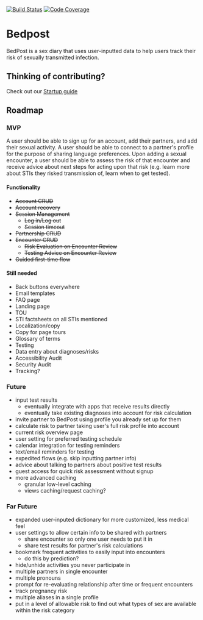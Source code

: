 [![Build Status](https://travis-ci.org/eriese/bedpost.svg?branch=master)](https://travis-ci.org/eriese/bedpost)
[![Code Coverage](https://codecov.io/gh/eriese/bedpost/branch/master/graph/badge.svg)](https://codecov.io/gh/eriese/bedpost)

# Bedpost
BedPost is a sex diary that uses user-inputted data to help users track their risk of sexually transmitted infection.

## Thinking of contributing?
Check out our [Startup guide](https://github.com/eriese/bedpost/wiki/Startup-Guide)

## Roadmap

### MVP
A user should be able to sign up for an account, add their partners, and add their sexual activity. A user should be able to connect to a partner's profile for the purpose of sharing language preferences. Upon adding a sexual encounter, a user should be able to assess the risk of that encounter and receive advice about next steps for acting upon that risk (e.g. learn more about STIs they risked transmission of, learn when to get tested).

#### Functionality

- ~~Account CRUD~~
- ~~Account recovery~~
- ~~Session Management~~
	- ~~Log in/Log out~~
	- ~~Session timeout~~
- ~~Partnership CRUD~~
- ~~Encounter CRUD~~
	- ~~Risk Evaluation on Encounter Review~~
	- ~~Testing Advice on Encounter Review~~
- ~~Guided first-time flow~~

#### Still needed
- Back buttons everywhere
- Email templates
- FAQ page
- Landing page
- TOU
- STI factsheets on all STIs mentioned
- Localization/copy
- Copy for page tours
- Glossary of terms
- Testing
- Data entry about diagnoses/risks
- Accessibility Audit
- Security Audit
- Tracking?

### Future
- input test results
	- eventually integrate with apps that receive results directly
	- eventually take existing diagnoses into account for risk calculation
- invite partner to BedPost using profile you already set up for them
- calculate risk to partner taking user's full risk profile into account
- current risk overview page
- user setting for preferred testing schedule
- calendar integration for testing reminders
- text/email reminders for testing
- expedited flows (e.g. skip inputting partner info)
- advice about talking to partners about positive test results
- guest access for quick risk assessment without signup
- more advanced caching
	- granular low-level caching
	- views caching/request caching?

### Far Future
- expanded user-inputed dictionary for more customized, less medical feel
- user settings to allow certain info to be shared with partners
	* share encounter so only one user needs to put it in
	* share test results for partner's risk calculations
- bookmark frequent activities to easily input into encounters
	* do this by prediction?
- hide/unhide activities you never participate in
- multiple partners in single encounter
- multiple pronouns
- prompt for re-evaluating relationship after time or frequent encounters
- track pregnancy risk
- multiple aliases in a single profile
- put in a level of allowable risk to find out what types of sex are available within the risk category
